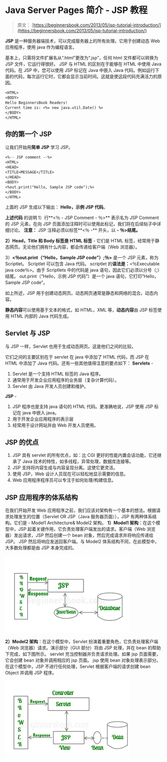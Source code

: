 # Java Server Pages 简介 - JSP 教程

> 原文： [https://beginnersbook.com/2013/05/jsp-tutorial-introduction/](https://beginnersbook.com/2013/05/jsp-tutorial-introduction/)

**JSP** 是一种服务器端技术，可以完成服务器上的所有处理。它用于创建动态 Web 应用程序，使用 java 作为编程语言。

基本上，只需将文件扩展名从“.html”更改为“.jsp”，任何 html 文件都可以转换为 JSP 文件，它运行得很好。 JSP 与 HTML 的区别在于能够在 HTML 中使用 Java 代码。在 JSP 中，您可以使用 JSP 标记在 Java 中嵌入 Java 代码。例如运行下面的代码，每次运行它时，它都会显示当前时间。这就是使这段代码充满活力的原因。

```
<HTML>
<BODY>
Hello BeginnersBook Readers! 
Current time is: <%= new java.util.Date() %>
</BODY>
</HTML>
```

## 你的第一个 JSP

让我们开始用**简单 JSP** 学习 JSP。

```
<%-- JSP comment --%>
<HTML>
<HEAD>
<TITLE>MESSAGE</TITLE>
</HEAD>
<BODY>
<%out.print("Hello, Sample JSP code");%>
</BODY>
</HTML>
```

上面的 JSP 生成以下输出：
**Hello，示例 JSP 代码**。

**上述代码**
的说明 1）行**&lt;％ - JSP Comment - ％&gt;** 表示名为 JSP Comment 的 JSP 元素，在向 JSP 页面添加注释时可以使用此标记，我们将在后续帖子中详细讨论。
**注意：** JSP 注释必须以标签**&lt;％ -** 开头，以 **- ％&gt;结尾。**

**2）Head，Title 和 Body 标签是 HTML 标签** - 它们是 HTML 标签，经常用于静态网页。无论他们拥有什么内容，都会传递给客户端（Web 浏览器）。

3）**&lt;％out.print（“Hello，Sample JSP code”）;％&gt;** 是一个 JSP 元素，称为 Scriptlet。 Scriptlet 可以包含 Java 代码。 scriptlet 的**语法是：**&lt;％Executable java code％&gt;。由于 Scriptlets 中的代码是 java 语句，因此它们必须以分号（;）结尾。 out.print（“Hello，示例 JSP 代码”）是一个 java 语句，它打印“Hello，Sample JSP code”。

如上所述，JSP 用于创建动态网页。动态网页通常是静态和网络的混合。动态内容。

**静态内容**可以使用基于文本的格式，如 HTML，XML 等，**动态内容**由 JSP 标签使用 HTML 内部的 Java 代码生成。

## Servlet 与 JSP

与 JSP 一样，Servlet 也用于生成动态网页。这是他们之间的比较。

它们之间的主要区别在于 servlet 在 java 中添加了 HTML 代码，而 JSP 在 HTML 中添加了 Java 代码。还有一些其他值得注意的要点如下：
**Servlets** -

1.  Servlet 是一个支持 HTML 标签的 Java 程序。
2.  通常用于开发企业应用程序的业务层（复杂计算代码）。
3.  Servlet 由 Java 开发人员创建和维护。

**JSP** -

1.  JSP 程序也是支持 java 语句的 HTML 代码。更准确地说，JSP 使用 JSP 标记在 java 中嵌入 java。
2.  用于开发企业应用程序的表示层
3.  经常用于设计网站并由 Web 开发人员使用。

## JSP 的优点

1.  JSP 具有 servlet 的所有优点，如：比 CGI 更好的性能内置会话功能，它还继承了 Java 技术的特性，如多线程，异常处理，数据库连接等。
2.  JSP 支持将内容生成与内容呈现分离。这使它更灵活。
3.  使用 JSP，Web 设计人员现在可以轻松地显示需要的信息。
4.  Web 应用程序程序员可以专注于如何处理/构建信息。

## JSP 应用程序的体系结构

在我们开始开发 Web 应用程序之前，我们应该对架构有一个基本的想法。根据请求处理发生的位置（Servlet OR JSP（Java 服务器页面）），JSP 有两种体系结构。它们是 - Model1 Architecture&amp; Model2 架构。
**1）Model1 架构**：在这个模型中，JSP 起着关键作用，它负责处理客户端发出的请求。客户端（Web 浏览器）发出请求，JSP 然后创建一个 bean 对象，然后完成请求并将响应传递给 JSP。 JSP 然后将响应发送回客户端。与 Model2 体系结构不同，在此模型中，大多数处理都是由 JSP 本身完成的。

![JSP Architecture Model 1](img/a3567344da7f269bc8b86ee8b87bdd51.jpg)

**2）Model2 架构**：在这个模型中，Servlet 扮演着重要角色，它负责处理客户端（Web 浏览器）请求。演示部分（GUI 部分）将由 JSP 处理，并在 bean 的帮助下完成，如下图所示。 servlet 充当控制器并负责请求处理。如果 jsp 页面需要，它会创建 bean 对象并调用相应的 jsp 页面。 jsp 使用 bean 对象处理表示部分。在这个模型中，JSP 不进行任何处理，Servlet 根据客户端的请求创建 bean Object 并调用 JSP 程序。

![JSP Architecture Model 2](img/20b52bd26df647be1f1860b8b346fca0.jpg)